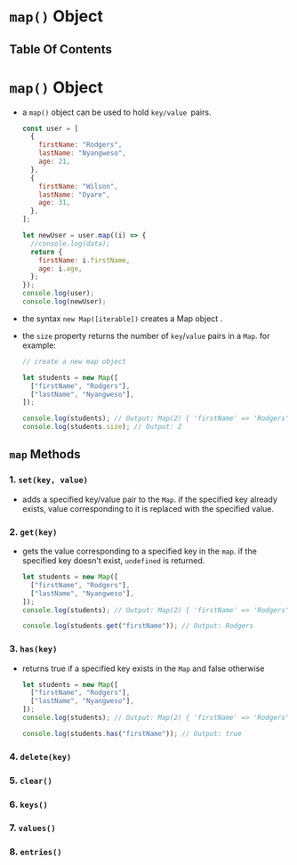 # `map()` Object

## Table Of Contents

# `map()` Object

- a `map()` object can be used to hold `key/value `pairs.

  ```js
  const user = [
    {
      firstName: "Rodgers",
      lastName: "Nyangweso",
      age: 21,
    },
    {
      firstName: "Wilson",
      lastName: "Oyare",
      age: 31,
    },
  ];

  let newUser = user.map((i) => {
    //console.log(data);
    return {
      firstName: i.firstName,
      age: i.age,
    };
  });
  console.log(user);
  console.log(newUser);
  ```

- the syntax `new Map([iterable])` creates a Map object .
- the `size` property returns the number of `key`/`value` pairs in a `Map`. for example:

  ```js
  // create a new map object

  let students = new Map([
    ["firstName", "Rodgers"],
    ["lastName", "Nyangweso"],
  ]);

  console.log(students); // Output: Map(2) { 'firstName' => 'Rodgers', 'lastName' => 'Nyangweso' }
  console.log(students.size); // Output: 2
  ```

## `map` Methods

### 1. `set(key, value)`

- adds a specified key/value pair to the `Map`. if the specified key already exists, value corresponding to it is replaced with the specified value.

### 2. `get(key)`

- gets the value corresponding to a specified key in the `map`. if the specified key doesn't exist, `undefined` is returned.

  ```js
  let students = new Map([
    ["firstName", "Rodgers"],
    ["lastName", "Nyangweso"],
  ]);
  console.log(students); // Output: Map(2) { 'firstName' => 'Rodgers', 'lastName' => 'Nyangweso' }

  console.log(students.get("firstName")); // Output: Rodgers
  ```

### 3. `has(key)`

- returns true if a specified key exists in the `Map` and false otherwise

  ```js
  let students = new Map([
    ["firstName", "Rodgers"],
    ["lastName", "Nyangweso"],
  ]);
  console.log(students); // Output: Map(2) { 'firstName' => 'Rodgers', 'lastName' => 'Nyangweso' }

  console.log(students.has("firstName")); // Output: true
  ```

### 4. `delete(key)`

### 5. `clear()`

### 6. `keys()`

### 7. `values()`

### 8. `entries()`

